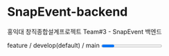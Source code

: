 # SnapEvent-backend
홍익대 창직종합설계프로젝트 Team#3 - SnapEvent 백엔드


<Git Flow>
feature / develop(default) / main


<Progress>
- Swagger 의존성 추가
